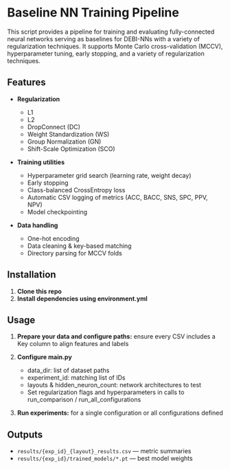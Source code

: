 # Baseline NN Training Pipeline

This script provides a pipeline for training and evaluating fully-connected neural networks serving as baselines for DEBI-NNs with a variety of regularization techniques. It supports Monte Carlo cross-validation (MCCV), hyperparameter tuning, early stopping, and a variety of regularization techniques.

## Features

- **Regularization**
  - L1
  - L2
  - DropConnect (DC)
  - Weight Standardization (WS)
  - Group Normalization (GN)
  - Shift-Scale Optimization (SCO)

- **Training utilities**  
  - Hyperparameter grid search (learning rate, weight decay)  
  - Early stopping  
  - Class-balanced CrossEntropy loss  
  - Automatic CSV logging of metrics (ACC, BACC, SNS, SPC, PPV, NPV)  
  - Model checkpointing

- **Data handling**  
  - One-hot encoding
  - Data cleaning & key-based matching
  - Directory parsing for MCCV folds

## Installation

1. **Clone this repo**
2. **Install dependencies using environment.yml**

## Usage

1. **Prepare your data and configure paths:** ensure every CSV includes a Key column to align features and labels

2. **Configure main.py**
    - data_dir: list of dataset paths
    - experiment_id: matching list of IDs
    - layouts & hidden_neuron_count: network architectures to test
    - Set regularization flags and hyperparameters in calls to run_comparison / run_all_configurations

3. **Run experiments:** for a single configuration or all configurations defined

## Outputs

- `results/{exp_id}_{layout}_results.csv` — metric summaries  
- `results/{exp_id}/trained_models/*.pt` — best model weights